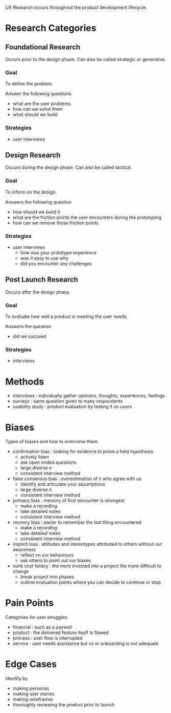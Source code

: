 UX Research occurs throughout the product development lifecycle.

# Research Categories
## Foundational Research

Occurs prior to the design phase.
Can also be called strategic or generative.

### Goal

To define the problem.

Answer the following questions

- what are the user problems
- how can we solve them
- what should we build

### Strategies

- user interviews

## Design Research

Occurs during the design phase.
Can also be called tactical.

### Goal

To inform on the design.

Answers the following question

- how should we build it
- what are the friction points the user encounters during the prototyping
- how can we remove those friction points

### Strategies

- user interviews
	- how was your prototype experience
	- was it easy to use why
	- did you encounter any challenges

## Post Launch Research

Occurs after the design phase.

### Goal

To evaluate how well a product is meeting the user needs.

Answers the question

- did we succeed

### Strategies

- interviews

# Methods

- interviews : individually gather opinions, thoughts, experiences, feelings
- surveys : same question given to many respondents
- usability study : product evaluation by testing it on users

# Biases

Types of biases and how to overcome them.

- confirmation bias : looking for evidence to prove a held hypothesis
	- actively listen
	- ask open ended questions
	- large diverse n
	- consistent interview method
- false consensus bias : overestimation of n who agree with us
	- identify and articulate your assumptions
	- large diverse n
	- consistent interview method
- primacy bias : memory of first encounter is strongest
	- make a recording
	- take detailed notes
	- consistent interview method
- recency bias : easier to remember the last thing encountered
	- make a recording
	- take detailed notes
	- consistent interview method
- implicit bias : attitudes and stereotypes attributed to others without our awareness
	- reflect on our behaviours
	- ask others to point out our biases
- sunk cost fallacy : the more invested into a project the more difficult to change
	- break project into phases
	- outline evaluation points where you can decide to continue or stop

# Pain Points

Categories for user struggles.

- financial : such as a paywall
- product : the delivered feature itself is flawed
- process : user flow is interrupted
- service : user needs assistance but cs or onboarding is not adequate

# Edge Cases

Identify by

- making personas
- making user stories
- making wireframes
- thoroughly reviewing the product prior to launch
